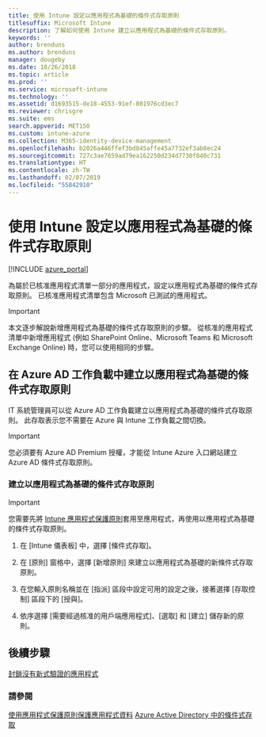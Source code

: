 ```yaml
---
title: 使用 Intune 設定以應用程式為基礎的條件式存取原則
titlesuffix: Microsoft Intune
description: 了解如何使用 Intune 建立以應用程式為基礎的條件式存取原則。
keywords: ''
author: brenduns
ms.author: brenduns
manager: dougeby
ms.date: 10/26/2018
ms.topic: article
ms.prod: ''
ms.service: microsoft-intune
ms.technology: ''
ms.assetid: d1693515-de18-4553-91ef-801976cd3ec7
ms.reviewer: chrisgre
ms.suite: ems
search.appverid: MET150
ms.custom: intune-azure
ms.collection: M365-identity-device-management
ms.openlocfilehash: b2026a446ffef3bd845affe45a7732ef3ab8ec24
ms.sourcegitcommit: 727c3ae7659ad79ea162250d234d7730f840c731
ms.translationtype: HT
ms.contentlocale: zh-TW
ms.lasthandoff: 02/07/2019
ms.locfileid: "55842910"
---
```

# <a name="set-up-app-based-conditional-access-policies-with-intune"></a>使用 Intune 設定以應用程式為基礎的條件式存取原則

[!INCLUDE [azure_portal](./includes/azure_portal.md)]

為屬於已核准應用程式清單一部分的應用程式，設定以應用程式為基礎的條件式存取原則。 已核准應用程式清單包含 Microsoft 已測試的應用程式。

> [!IMPORTANT]
> 本文逐步解說新增應用程式為基礎的條件式存取原則的步驟。 從核准的應用程式清單中新增應用程式 (例如 SharePoint Online、Microsoft Teams 和 Microsoft Exchange Online) 時，您可以使用相同的步驟。

## <a name="create-app-based-conditional-access-policies-in-azure-ad-workload"></a>在 Azure AD 工作負載中建立以應用程式為基礎的條件式存取原則

IT 系統管理員可以從 Azure AD 工作負載建立以應用程式為基礎的條件式存取原則。 此存取表示您不需要在 Azure 與 Intune 工作負載之間切換。

> [!IMPORTANT]
> 您必須要有 Azure AD Premium 授權，才能從 Intune Azure 入口網站建立 Azure AD 條件式存取原則。

### <a name="to-create-an-app-based-conditional-access-policy"></a>建立以應用程式為基礎的條件式存取原則

> [!IMPORTANT]
> 您需要先將 [Intune 應用程式保護原則](app-protection-policies.md)套用至應用程式，再使用以應用程式為基礎的條件式存取原則。

1. 在 [Intune 儀表板] 中，選擇 [條件式存取]。

2. 在 [原則] 窗格中，選擇 [新增原則] 來建立以應用程式為基礎的新條件式存取原則。

4. 在您輸入原則名稱並在 [指派] 區段中設定可用的設定之後，接著選擇 [存取控制] 區段下的 [授與]。

5. 依序選擇 [需要經過核准的用戶端應用程式]、[選取] 和 [建立] 儲存新的原則。

## <a name="next-steps"></a>後續步驟
[封鎖沒有新式驗證的應用程式](app-modern-authentication-block.md)

### <a name="see-also"></a>請參閱

[使用應用程式保護原則保護應用程式資料](app-protection-policies.md)
[Azure Active Directory 中的條件式存取](https://docs.microsoft.com/azure/active-directory/active-directory-conditional-access)
